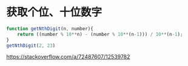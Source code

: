 # 获取个位、十位数字

```js
function getNthDigit(n, number){
    return ((number % 10**n) - (number % 10**(n-1))) / 10**(n-1);
}
getNthDigit(2, 23)
```

https://stackoverflow.com/a/72487607/12539782

